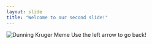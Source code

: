 ```yaml
---
layout: slide
title: "Welcome to our second slide!"
---
```

![Dunning Kruger Meme](https://poly.land/wp-content/uploads/2018/10/dk.jpg)
Use the left arrow to go back!
